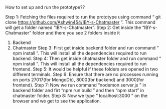 
How to set up and run the prototype??


Step 1: Fetching the files required to run the prototype using command “ git clone https://github.com/Ashwin454/IBY-s-Chatmaster ”. This command will get a folder named “IBY-s-Chatmaster”.
Step 2: Get inside the “IBY-s-Chatmaster” folder and there you see 2 folders inside it
1)	Backend
2)	Chatmaster
Step 3: First get inside backend folder and run command         “ npm install “. This will install all the dependencies required to run backend.
Step 4: Then get inside chatmaster folder and run command         “ npm install “. This will install all the dependencies required to run frontend.
Step 5: It would be helpful if these folders are opened in two different terminals.
Step 6: Ensure that there are no processes running on ports 27017(for MongoDb), 8000(for backend) and 3000(for frontend). 
Step 7: Now we run command “nodemon server.js ” in backend folder and firt “npm run build ” and then “npm start” in chatmaster folder.
Step 8: Now we type “ localhost:3000 ” on the browser and we get to see the application.
